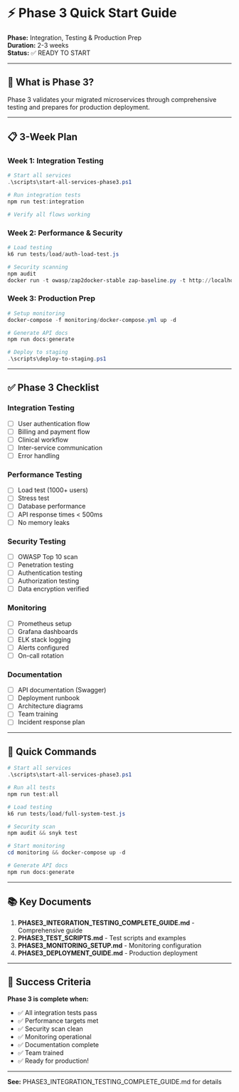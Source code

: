 # ⚡ Phase 3 Quick Start Guide

**Phase:** Integration, Testing & Production Prep  
**Duration:** 2-3 weeks  
**Status:** ✅ READY TO START

---

## 🎯 What is Phase 3?

Phase 3 validates your migrated microservices through comprehensive testing and prepares for production deployment.

---

## 📋 3-Week Plan

### Week 1: Integration Testing
```powershell
# Start all services
.\scripts\start-all-services-phase3.ps1

# Run integration tests
npm run test:integration

# Verify all flows working
```

### Week 2: Performance & Security
```powershell
# Load testing
k6 run tests/load/auth-load-test.js

# Security scanning
npm audit
docker run -t owasp/zap2docker-stable zap-baseline.py -t http://localhost:7020
```

### Week 3: Production Prep
```powershell
# Setup monitoring
docker-compose -f monitoring/docker-compose.yml up -d

# Generate API docs
npm run docs:generate

# Deploy to staging
.\scripts\deploy-to-staging.ps1
```

---

## ✅ Phase 3 Checklist

### Integration Testing
- [ ] User authentication flow
- [ ] Billing and payment flow
- [ ] Clinical workflow
- [ ] Inter-service communication
- [ ] Error handling

### Performance Testing
- [ ] Load test (1000+ users)
- [ ] Stress test
- [ ] Database performance
- [ ] API response times < 500ms
- [ ] No memory leaks

### Security Testing
- [ ] OWASP Top 10 scan
- [ ] Penetration testing
- [ ] Authentication testing
- [ ] Authorization testing
- [ ] Data encryption verified

### Monitoring
- [ ] Prometheus setup
- [ ] Grafana dashboards
- [ ] ELK stack logging
- [ ] Alerts configured
- [ ] On-call rotation

### Documentation
- [ ] API documentation (Swagger)
- [ ] Deployment runbook
- [ ] Architecture diagrams
- [ ] Team training
- [ ] Incident response plan

---

## 🚀 Quick Commands

```powershell
# Start all services
.\scripts\start-all-services-phase3.ps1

# Run all tests
npm run test:all

# Load testing
k6 run tests/load/full-system-test.js

# Security scan
npm audit && snyk test

# Start monitoring
cd monitoring && docker-compose up -d

# Generate API docs
npm run docs:generate
```

---

## 📚 Key Documents

1. **PHASE3_INTEGRATION_TESTING_COMPLETE_GUIDE.md** - Comprehensive guide
2. **PHASE3_TEST_SCRIPTS.md** - Test scripts and examples
3. **PHASE3_MONITORING_SETUP.md** - Monitoring configuration
4. **PHASE3_DEPLOYMENT_GUIDE.md** - Production deployment

---

## 🎯 Success Criteria

**Phase 3 is complete when:**
- ✅ All integration tests pass
- ✅ Performance targets met
- ✅ Security scan clean
- ✅ Monitoring operational
- ✅ Documentation complete
- ✅ Team trained
- ✅ Ready for production!

---

**See:** PHASE3_INTEGRATION_TESTING_COMPLETE_GUIDE.md for details

